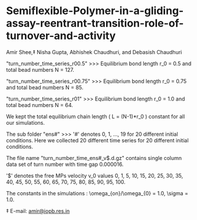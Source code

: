 # Semiflexible-Polymer-in-a-gliding-assay-reentrant-transition-role-of-turnover-and-activity
Amir Shee,‡ Nisha Gupta, Abhishek Chaudhuri, and Debasish Chaudhuri

"turn_number_time_series_r00.5" >>> Equilibrium bond length r_0 = 0.5 and total bead numbers N = 127. 

"turn_number_time_series_r00.75" >>> Equilibrium bond length r_0 = 0.75 and total bead numbers N = 85.

"turn_number_time_series_r01" >>> Equilibrium bond length r_0 = 1.0 and total bead numbers N = 64.

We kept the total equilibrium chain length ( L = (N-1)*r_0 ) constant for all our simulations.

The sub folder "ens#" >>> '#' denotes 0, 1, ..., 19 for 20 different initial conditions. Here we collected 20 different time series for 20 different initial conditions. 

The file name "turn_number_time_ens#_v$.d.gz" contains single column data set of turn number with time gap 0.000016.

'$' denotes the free MPs velocity v_0 values 0, 1, 5, 10, 15, 20, 25, 30, 35, 40, 45, 50, 55, 60, 65, 70, 75, 80, 85, 90, 95, 100.

The constants in the simulations : \omega_{on}/\omega_{0} = 1.0, \sigma = 1.0.



‡ E-mail: amir@iopb.res.in

